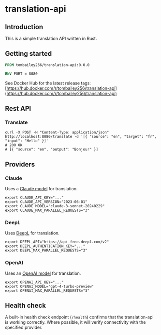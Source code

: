 # translation-api

## Introduction

This is a simple translation API written in Rust.

## Getting started

```dockerfile
FROM tombailey256/translation-api:0.0.0

ENV PORT = 8080
```

See Docker Hub for the latest release tags:
[https://hub.docker.com/r/tombailey256/translation-api](https://hub.docker.com/r/tombailey256/translation-api)

## Rest API

### Translate
```shell
curl -X POST -H "Content-Type: application/json" http://localhost:8080/translate -d '[{ "source": "en", "target": "fr", "input": "Hello" }]'
# 200 OK
# [{ "source": "en", "output": "Bonjour" }]
```

## Providers

### Claude

Uses a [Claude model](https://docs.anthropic.com/claude/docs/models-overview) for translation.

```shell
export CLAUDE_API_KEY="..."
export CLAUDE_API_VERSION="2023-06-01"
export CLAUDE_MODEL="claude-3-sonnet-20240229"
export CLAUDE_MAX_PARALLEL_REQUESTS="3"
```

### DeepL

Uses [DeepL](https://www.deepl.com/pro-api?cta=header-pro-api) for translation.

```shell
export DEEPL_API="https://api-free.deepl.com/v2"
export DEEPL_AUTHENTICATION_KEY="..."
export DEEPL_MAX_PARALLEL_REQUESTS="3"
```

### OpenAI

Uses an [OpenAI model](https://platform.openai.com/docs/models/gpt-4-and-gpt-4-turbo) for translation.

```shell
export OPENAI_API_KEY="..."
export OPENAI_MODEL="gpt-4-turbo-preview"
export OPENAI_MAX_PARALLEL_REQUESTS="3"
```

## Health check

A built-in health check endpoint (`/health`) confirms that the translation-api is working correctly. Where possible, it will verify connectivity with the specified provider.
